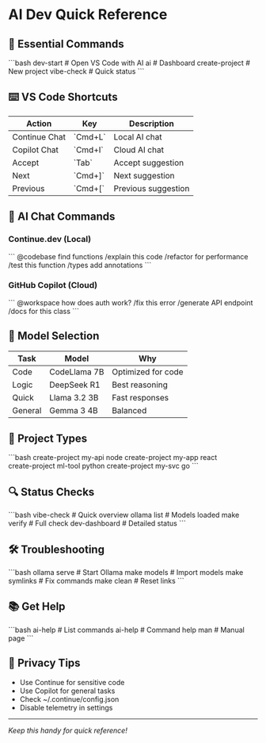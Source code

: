 # AI Dev Quick Reference

## 🚀 Essential Commands

\`\`\`bash
dev-start          # Open VS Code with AI
ai                 # Dashboard
create-project     # New project
vibe-check         # Quick status
\`\`\`

## ⌨️ VS Code Shortcuts

| Action | Key | Description |
|--------|-----|-------------|
| Continue Chat | \`Cmd+L\` | Local AI chat |
| Copilot Chat | \`Cmd+I\` | Cloud AI chat |
| Accept | \`Tab\` | Accept suggestion |
| Next | \`Cmd+]\` | Next suggestion |
| Previous | \`Cmd+[\` | Previous suggestion |

## 💬 AI Chat Commands

### Continue.dev (Local)
\`\`\`
@codebase find functions
/explain this code
/refactor for performance
/test this function
/types add annotations
\`\`\`

### GitHub Copilot (Cloud)
\`\`\`
@workspace how does auth work?
/fix this error
/generate API endpoint
/docs for this class
\`\`\`

## 🤖 Model Selection

| Task | Model | Why |
|------|-------|-----|
| Code | CodeLlama 7B | Optimized for code |
| Logic | DeepSeek R1 | Best reasoning |
| Quick | Llama 3.2 3B | Fast responses |
| General | Gemma 3 4B | Balanced |

## 📁 Project Types

\`\`\`bash
create-project my-api node
create-project my-app react  
create-project ml-tool python
create-project my-svc go
\`\`\`

## 🔍 Status Checks

\`\`\`bash
vibe-check         # Quick overview
ollama list        # Models loaded
make verify        # Full check
dev-dashboard      # Detailed status
\`\`\`

## 🛠️ Troubleshooting

\`\`\`bash
ollama serve       # Start Ollama
make models        # Import models
make symlinks      # Fix commands
make clean         # Reset links
\`\`\`

## 📚 Get Help

\`\`\`bash
ai-help            # List commands
ai-help <command>  # Command help
man <command>      # Manual page
\`\`\`

## 🔐 Privacy Tips

- Use Continue for sensitive code
- Use Copilot for general tasks
- Check ~/.continue/config.json
- Disable telemetry in settings

---
*Keep this handy for quick reference!*

